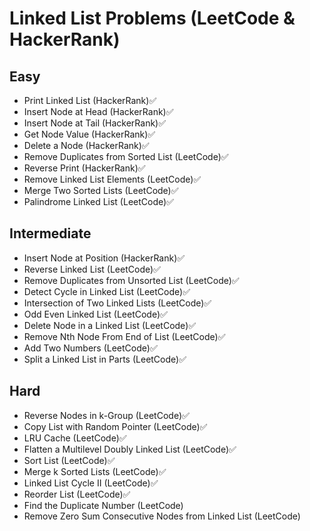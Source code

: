 # Linked List Problems (LeetCode & HackerRank)

## Easy
- Print Linked List (HackerRank)✅
- Insert Node at Head (HackerRank)✅
- Insert Node at Tail (HackerRank)✅
- Get Node Value (HackerRank)✅
- Delete a Node (HackerRank)✅
- Remove Duplicates from Sorted List (LeetCode)✅
- Reverse Print (HackerRank)✅
- Remove Linked List Elements (LeetCode)✅
- Merge Two Sorted Lists (LeetCode)✅
- Palindrome Linked List (LeetCode)✅

## Intermediate
- Insert Node at Position (HackerRank)✅
- Reverse Linked List (LeetCode)✅
- Remove Duplicates from Unsorted List (LeetCode)✅
- Detect Cycle in Linked List (LeetCode)✅
- Intersection of Two Linked Lists (LeetCode)✅
- Odd Even Linked List (LeetCode)✅
- Delete Node in a Linked List (LeetCode)✅
- Remove Nth Node From End of List (LeetCode)✅
- Add Two Numbers (LeetCode)✅
- Split a Linked List in Parts (LeetCode)✅

## Hard
- Reverse Nodes in k-Group (LeetCode)✅
- Copy List with Random Pointer (LeetCode)✅
- LRU Cache (LeetCode)✅
- Flatten a Multilevel Doubly Linked List (LeetCode)✅
- Sort List (LeetCode)✅
- Merge k Sorted Lists (LeetCode)✅
- Linked List Cycle II (LeetCode)✅
- Reorder List (LeetCode)✅
- Find the Duplicate Number (LeetCode)
- Remove Zero Sum Consecutive Nodes from Linked List (LeetCode)